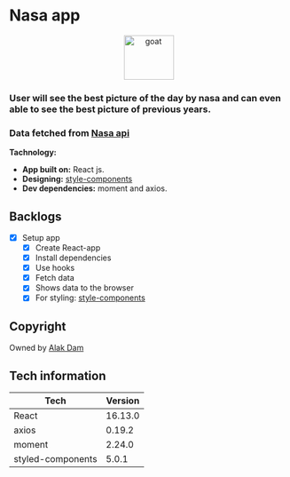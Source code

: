 # Nasa app

<div style="text-align:center">
<img
    height="80"
    width="90"
    alt="goat"
   src="https://res.cloudinary.com/dtnhtcwwg/image/upload/v1586057588/NASA_logo_r7htnq.svg"
  />
</div>

### User will see the best picture of the day by nasa and can even able to see the best picture of previous years.

### Data fetched from [Nasa api](https://api.nasa.gov/)

**Tachnology:**

- **App built on:** React js.
- **Designing:** [style-components](https://styled-components.com/)
- **Dev dependencies:** moment and axios.

## Backlogs

- [x] Setup app
  - [x] Create React-app
  - [x] Install dependencies
  - [x] Use hooks
  - [x] Fetch data
  - [x] Shows data to the browser
  - [x] For styling: [style-components](https://styled-components.com/)

## Copyright

Owned by [Alak Dam](http://www.alakdam.com/)

## Tech information

| Tech              | Version |
| ----------------- | ------- |
| React             | 16.13.0 |
| axios             | 0.19.2  |
| moment            | 2.24.0  |
| styled-components | 5.0.1   |
